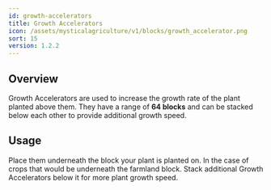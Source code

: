 ```yaml
---
id: growth-accelerators
title: Growth Accelerators
icon: /assets/mysticalagriculture/v1/blocks/growth_accelerator.png
sort: 15
version: 1.2.2
---
```


## Overview

Growth Accelerators are used to increase the growth rate of the plant planted above them. They have a range of **64 blocks** and can be stacked below each other to provide additional growth speed. 

## Usage

Place them underneath the block your plant is planted on. In the case of crops that would be underneath the farmland block. Stack additional Growth Accelerators below it for more plant growth speed.

